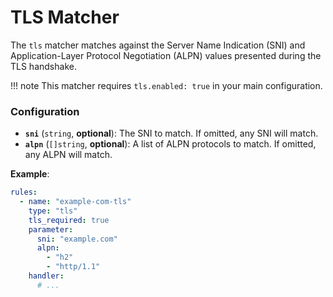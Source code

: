 # TLS Matcher

The `tls` matcher matches against the Server Name Indication (SNI) and Application-Layer Protocol Negotiation (ALPN) values presented during the TLS handshake.

!!! note
    This matcher requires `tls.enabled: true` in your main configuration.

### Configuration

- **`sni`** (`string`, **optional**): The SNI to match. If omitted, any SNI will match.
- **`alpn`** (`[]string`, **optional**): A list of ALPN protocols to match. If omitted, any ALPN will match.

**Example**:

```yaml
rules:
  - name: "example-com-tls"
    type: "tls"
    tls_required: true
    parameter:
      sni: "example.com"
      alpn:
        - "h2"
        - "http/1.1"
    handler:
      # ...
```